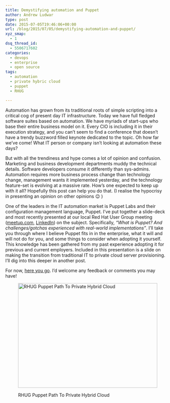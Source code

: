 ```yaml
---
title: Demystifying automation and Puppet
author: Andrew Ludwar
type: post
date: 2015-07-05T19:46:06+00:00
url: /blog/2015/07/05/demystifying-automation-and-puppet/
xyz_smap:
  - 1
dsq_thread_id:
  - 5506717602
categories:
  - devops
  - enterprise
  - open source
tags:
  - automation
  - private hybric cloud
  - puppet
  - RHUG

---
```

Automation has grown from its traditional roots of simple scripting into a critical cog of present day IT infrastructure. Today we have full fledged software suites based on automation. We have myriads of start-ups who base their entire business model on it. Every CIO is including it in their execution strategy, and you can&#8217;t seem to find a conference that doesn&#8217;t have a trendy buzzword filled keynote dedicated to the topic. Oh how far we&#8217;ve come! What IT person or company isn&#8217;t looking at automation these days?

But with all the trendiness and hype comes a lot of opinion and confusion. Marketing and business development departments muddy the technical details. Software developers consume it differently than sys-admins. Automation requires more business process change than technology change, management wants it implemented yesterday, and the technology feature-set is evolving at a massive rate. How&#8217;s one expected to keep up with it all? Hopefully this post can help you do that. (I realise the hypocrisy in presenting an opinion on other opinions 😉 )

One of the leaders in the IT automation market is Puppet Labs and their configuration management language, Puppet. I&#8217;ve put together a slide-deck and most recently presented at our local Red Hat User Group meeting ([meetup.com][1], [LinkedIn][2]) on the subject. Specifically, _&#8220;What is Puppet? And challenges/gotchas experienced with real-world implementations&#8221;_. I&#8217;ll take you through where I believe Puppet fits in in the enterprise, what it will and will not do for you, and some things to consider when adopting it yourself. This knowledge has been gathered from my past experience adopting it for previous and current employers. Included in this presentation is a slide on making the transition from traditional IT to private cloud server provisioning. I&#8217;ll dig into this deeper in another post.

For now, <a href="http://calgaryrhce.ca/wp-content/uploads/2015/07/RHUG-Puppet-Path-To-Hybrid-Cloud.pdf" target="_blank">here you go</a>. I&#8217;d welcome any feedback or comments you may have!<figure id="attachment_202" aria-describedby="caption-attachment-202" style="width: 436px" class="wp-caption alignnone">

[<img class=" wp-image-202" src="http://calgaryrhce.ca/wp-content/uploads/2015/07/RHUG-TitleSlide.001-1024x768.jpg" alt="RHUG Puppet Path To Private Hybrid Cloud" width="436" height="327" srcset="https://calgaryrhce.ca/wp-content/uploads/2015/07/RHUG-TitleSlide.001.jpg 1024w, https://calgaryrhce.ca/wp-content/uploads/2015/07/RHUG-TitleSlide.001-300x225.jpg 300w" sizes="(max-width: 436px) 100vw, 436px" />][3]<figcaption id="caption-attachment-202" class="wp-caption-text">RHUG Puppet Path To Private Hybrid Cloud</figcaption></figure>

 [1]: http://www.meetup.com/Calgary-Red-Hat-Users-Group-RHUG-Meetup/
 [2]: https://www.linkedin.com/grp/home?gid=6591615
 [3]: http://calgaryrhce.ca/wp-content/uploads/2015/07/RHUG-Puppet-Path-To-Hybrid-Cloud.pdf